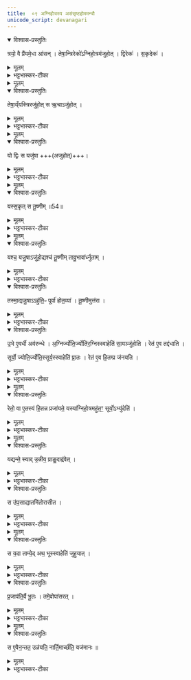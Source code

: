 ```yaml
---
title:  ०९ अग्निहोत्रस्य असंसृष्टहोममन्त्रौ 
unicode_script: devanagari
---
```



<details open><summary>विश्वास-प्रस्तुतिः</summary>

त्रयो॒ वै प्रै॑यमे॒धा आ॑सन् ।
तेषा॒न्त्रिरेको॑ऽग्निहो॒त्रम॑जुहोत् ।
द्विरेकः॑ ।
स॒कृदेकः॑ ।
</details>

<details><summary>मूलम्</summary>

त्रयो॒ वै प्रै॑यमे॒धा आ॑सन् ।
तेषा॒न्त्रिरेको॑ऽग्निहो॒त्रम॑जुहोत् ।
द्विरेकः॑ ।
स॒कृदेकः॑ ।
</details>

<details><summary>भट्टभास्कर-टीका</summary>

1 त्रयो वा इत्यादि ॥ प्रियमेधस्यापत्यानि त्रय आसन् । तेषां त्रयाणां मध्ये एकः त्रिः व्यावृतं त्र्याडुतिकमग्निहोत्रमजुहोत् । द्व्याहुतिकमेकः । सकृत् एकाहुतिकमेकः अनावृत्तिकम् ।
</details>


<details><summary>मूलम्</summary>

तेषा॒य्ँयस्त्रिरजु॑होत् ।
स ऋ॒चाऽजु॑होत् ।
</details>

<details open><summary>विश्वास-प्रस्तुतिः</summary>

तेषा॒य्ँयस्त्रिरजु॑हो॒त् स ऋ॒चाऽजु॑होत् ।
</details>

<details><summary>मूलम्</summary>

तेषा॒य्ँयस्त्रिरजु॑हो॒त् स ऋ॒चाऽजु॑होत् ।
</details>

<details><summary>भट्टभास्कर-टीका</summary>

अथ तेषां यस्त्रिरजुहोत् स ऋचा शाखान्तरसमाम्नातया अजुहोत् ।
</details>


<details><summary>मूलम्</summary>

यो द्विः ।
स यजु॑षा ।
</details>

<details open><summary>विश्वास-प्रस्तुतिः</summary>

यो द्विः स यजु॑षा +++(अजुहोत्)+++।
</details>

<details><summary>मूलम्</summary>

यो द्विः स यजु॑षा +++(अजुहोत्)+++।
</details>

<details><summary>भट्टभास्कर-टीका</summary>

यो द्विः स यजुषा, अजुहोदित्येव ।
स यजुषा वक्ष्यमाणेनाजुहोत् ।
</details>


<details><summary>मूलम्</summary>

यस्स॒कृत् ।
स तू॒ष्णीम् ॥54॥  
</details>

<details open><summary>विश्वास-प्रस्तुतिः</summary>

यस्स॒कृत् स तू॒ष्णीम् ॥54॥  
</details>

<details><summary>मूलम्</summary>

यस्स॒कृत् स तू॒ष्णीम् ॥54॥  
</details>

<details><summary>भट्टभास्कर-टीका</summary>

तूष्णीमजुहोत् ।
</details>


<details><summary>मूलम्</summary>

यश्च॒ यजु॒षाऽजु॑हो॒द्यश्च॑ तू॒ष्णीम् ।
तावु॒भावा॑र्ध्नुताम् ।
</details>

<details open><summary>विश्वास-प्रस्तुतिः</summary>

यश्च॒ यजु॒षाऽजु॑हो॒द्यश्च॑ तू॒ष्णीम् तावु॒भावा॑र्ध्नुताम् ।
</details>

<details><summary>मूलम्</summary>

यश्च॒ यजु॒षाऽजु॑हो॒द्यश्च॑ तू॒ष्णीम् तावु॒भावा॑र्ध्नुताम् ।
</details>

<details><summary>भट्टभास्कर-टीका</summary>

तेषां यश्च यजुषाऽजुहोत्, यश्च तूष्णीमजुहोत् तावुभावृद्धिमन्तावभूताम् ।
</details>

<details open><summary>विश्वास-प्रस्तुतिः</summary>

तस्मा॒द्यजु॒षाऽऽहु॑ति॒ᳶ पूर्वा॑ होत॒व्या॑ ।
तू॒ष्णीमुत्त॑रा ।
</details>

<details><summary>मूलम्</summary>

तस्मा॒द्यजु॒षाऽऽहु॑ति॒ᳶ पूर्वा॑ होत॒व्या॑ ।
तू॒ष्णीमुत्त॑रा ।
</details>

<details><summary>भट्टभास्कर-टीका</summary>

तस्मादित्यादि । गतम् ।
</details>

<details open><summary>विश्वास-प्रस्तुतिः</summary>

उ॒भे ए॒वर्धी अव॑रुन्धे ।
अ॒ग्निर्ज्योति॒र्ज्योति॑र॒ग्निस्स्वाहेति॑ सा॒यञ्जु॑होति ।
रेत॑ ए॒व तद्द॑धाति ।

सूर्यो॒ ज्योति॒र्ज्योति॒स्सूर्य॒स्स्वाहेति॑ प्रा॒तः ।
रेत॑ ए॒व हि॒तम्प्र ज॑नयति ।
</details>

<details><summary>मूलम्</summary>

उ॒भे ए॒वर्धी अव॑रुन्धे ।
अ॒ग्निर्ज्योति॒र्ज्योति॑र॒ग्निस्स्वाहेति॑ सा॒यञ्जु॑होति ।
रेत॑ ए॒व तद्द॑धाति ।

सूर्यो॒ ज्योति॒र्ज्योति॒स्सूर्य॒स्स्वाहेति॑ प्रा॒तः ।
रेत॑ ए॒व हि॒तम्प्र ज॑नयति ।
</details>

<details><summary>भट्टभास्कर-टीका</summary>

उभे ऋद्धी उभयोस्संबन्धिन्यौ । सायंहोमेन रेतो दधाति, प्रातर्होमेन तत्प्रजनयति ।
</details>


<details><summary>मूलम्</summary>

रेतो॒ वा ए॒तस्य॑ हि॒तन्न प्रजा॑यते ॥55॥  
यस्या॑ग्निहो॒त्रमहु॑त॒ꣳ॒ सूर्यो॒ऽभ्यु॑देति॑ ।
</details>

<details open><summary>विश्वास-प्रस्तुतिः</summary>

रेतो॒ वा ए॒तस्य॑ हि॒तन्न प्रजा॑यते॒ यस्या॑ग्निहो॒त्रमहु॑त॒ꣳ॒ सूर्यो॒ऽभ्यु॑देति॑ ।
</details>

<details><summary>मूलम्</summary>

रेतो॒ वा ए॒तस्य॑ हि॒तन्न प्रजा॑यते॒ यस्या॑ग्निहो॒त्रमहु॑त॒ꣳ॒ सूर्यो॒ऽभ्यु॑देति॑ ।
</details>

<details><summary>भट्टभास्कर-टीका</summary>

2 रेतो वा इत्यादि ॥ हितं निहितं रेतोऽस्य न प्रजायते यस्याग्रिहोत्र अहुते सूर्य उदेति तस्य रेतो न प्रजायते । एतस्मादेव च गम्यते - एतौ मन्त्रौ अनुदितहोमविषयाविति ।
</details>


<details><summary>मूलम्</summary>

यद्यन्ते॒ स्यात् ।
उ॒न्नीय॒ प्राङु॒दाद्र॑वेत् ।
</details>

<details open><summary>विश्वास-प्रस्तुतिः</summary>

यद्यन्ते॒ स्याद् उ॒न्नीय॒ प्राङु॒दाद्र॑वेत् ।
</details>

<details><summary>मूलम्</summary>

यद्यन्ते॒ स्याद् उ॒न्नीय॒ प्राङु॒दाद्र॑वेत् ।
</details>

<details><summary>भट्टभास्कर-टीका</summary>

अथ यद्यन्ते अन्तिके स्यात्सूर्यः यदि संनिहितश्च, तदात्वे होमद्रव्यं स्यात्, शीघ्रं स्रुचि चतुर्गृहीतं गृहीत्वा प्राङुदाद्रवेत् आहवनीयसकाशं गच्छेत् ।
</details>

<details open><summary>विश्वास-प्रस्तुतिः</summary>

स उ॑प॒साद्यातमि॑तोरासीत ।
</details>

<details><summary>मूलम्</summary>

स उ॑प॒साद्यातमि॑तोरासीत ।
</details>

<details><summary>भट्टभास्कर-टीका</summary>

प्रागेवोदयात् उपसाद्यातमितोः ओच्छ्वासनिर्गमादासीत । 'भावलक्षणे स्थ' इति तोसुन्प्रत्ययः ।
</details>


<details><summary>मूलम्</summary>

स य॒दा ताम्ये॑त् ।
अथ॒ भूस्स्वाहेति॑ जुहुयात् ।
</details>

<details open><summary>विश्वास-प्रस्तुतिः</summary>

स य॒दा ताम्ये॒द् अथ॒ भूस्स्वाहेति॑ जुहुयात् ।
</details>

<details><summary>मूलम्</summary>

स य॒दा ताम्ये॒द् अथ॒ भूस्स्वाहेति॑ जुहुयात् ।
</details>

<details><summary>भट्टभास्कर-टीका</summary>

स यदा ताम्येत् श्रान्तो भवति, अथ अनन्तरमेव 'भूस्स्याहा ' इति जुहुयात् ।
</details>

<details open><summary>विश्वास-प्रस्तुतिः</summary>

प्र॒जाप॑ति॒र्वै भू॒तः ।
तमे॒वोपा॑सरत् ।
</details>

<details><summary>मूलम्</summary>

प्र॒जाप॑ति॒र्वै भू॒तः ।
तमे॒वोपा॑सरत् ।
</details>

<details><summary>भट्टभास्कर-टीका</summary>

प्रजापतिर्वा इत्यादि । गतम् । भूतः प्रभूतः ।
</details>


<details><summary>मूलम्</summary>

स ए॒वैन॒न्तत॒ उन्न॑यति ।
नार्ति॒मार्च्छ॑ति॒ यज॑मानः ॥
</details>

<details open><summary>विश्वास-प्रस्तुतिः</summary>

स ए॒वैन॒न्तत॒ उन्न॑यति॒ नार्ति॒मार्च्छ॑ति॒ यज॑मानः ॥
</details>

<details><summary>मूलम्</summary>

स ए॒वैन॒न्तत॒ उन्न॑यति॒ नार्ति॒मार्च्छ॑ति॒ यज॑मानः ॥
</details>

<details><summary>भट्टभास्कर-टीका</summary>

तत उन्नयति दोषादुद्धरति निहितं रेतः प्रजनयति, यजमानश्चार्तिं नार्च्छति न प्राप्नोति


इति तैत्तिरीयब्राह्मणे द्वितीयाष्टके प्रथमप्रपाठके नवमोऽनुवाकः ।  

</details>

